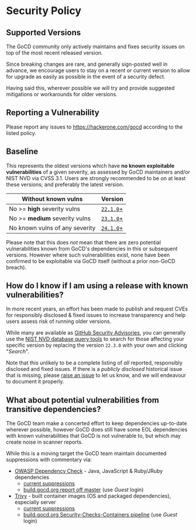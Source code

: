 # Security Policy

## Supported Versions

The GoCD community only actively maintains and fixes security issues on top of the most recent released version.

Since breaking changes are rare, and generally sign-posted well in advance, we encourage users to stay on a recent or current version to allow for upgrade as easily as possible in the event of a security defect.

Having said this, wherever possible we will try and provide suggested mitigations or workarounds for older versions.

## Reporting a Vulnerability

Please report any issues to https://hackerone.com/gocd according to the listed policy.

## Baseline

This represents the oldest versions which have **no known exploitable vulnerabilities** of a given severity, as assessed by GoCD maintainers and/or NIST NVD via CVSS 3.1. Users are strongly recommended to be on at least these versions; and preferably the latest version. 

| Without known vulns             | Version                                           |
| ------------------------------- | ------------------------------------------------- |
| No >= **high** severity vulns   | [`22.1.0`+](https://www.gocd.org/releases/#22-1-0) |
| No >= **medium** severity vulns | [`23.1.0`+](https://www.gocd.org/releases/#23-1-0) |
| No known vulns of any severity  | [`24.1.0`+](https://www.gocd.org/releases/#24-1-0) |

Please note that this does *not* mean that there are zero potential vulnerabilities known from GoCD's dependencies
in this or subsequent versions. However where such vulnerabilities exist, none have been confirmed to be exploitable via GoCD
itself (without a prior non-GoCD breach).

## How do I know if I am using a release with known vulnerabilities?

In more recent years, an effort has been made to publish and request CVEs for responsibly disclosed & fixed issues to increase transparency and help users assess risk of running older versions.

While many are available as [GitHub Security Advisories](https://github.com/gocd/gocd/security/advisories), you can generally use the [NIST NVD database query tools](https://nvd.nist.gov/vuln/search?results_type=overview&query=cpe%3A2.3%3Aa%3Athoughtworks%3Agocd%3A22.3.0%3A*%3A*%3A*%3A*%3A*%3A*%3A*&search_type=all&form_type=Basic&isCpeNameSearch=true) to search for those affecting your specific version by replacing the version `22.3.0` with your own  and clicking "_Search_".

Note that this unlikely to be a complete listing of _all_ reported, responsibly disclosed and fixed issues. If there is a _publicly disclosed_ historical issue that is missing, please [raise an issue](https://github.com/gocd/gocd/issues/new) to let us know, and we will endeavour to document it properly.

## What about potential vulnerabilities from transitive dependencies?

The GoCD team make a concerted effort to keep dependencies up-to-date wherever possible, however GoCD does
still have some EOL dependencies with known vulnerabilities that GoCD is not vulnerable to, but which may create noise in scanner reports.

While this is a moving target the GoCD team maintain documented suppressions with commentary via:
- [OWASP Dependency Check](https://owasp.org/www-project-dependency-check/) - Java, JavaScript & Ruby/JRuby dependencies
  - [current suppressions](https://github.com/gocd/gocd/blob/master/build-platform/dependency-check-suppress.xml)
  - [build.gocd.org report off master](https://build.gocd.org/go/files/Security-Checks/latest/Security-Checks/latest/dependency-check/dependency-check-report.html) (use _Guest_ login)
- [Trivy](https://trivy.dev/) - built container images (OS and packaged dependencies), especially server
  - [current suppressions](https://github.com/gocd/gocd/blob/master/build-platform/.trivyignore.yaml)
  - [build.gocd.org Security-Checks-Containers pipeline](https://build.gocd.org/) (use _Guest_ login)
